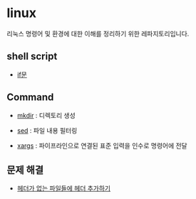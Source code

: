 # linux
리눅스 명령어 및 환경에 대한 이해를 정리하기 위한 레파지토리입니다. 

## shell script

- [if문](./If.md)

## Command

- [mkdir](./Command/mkdir.md) : 디렉토리 생성

- [sed](./Command/sed.md) : 파일 내용 필터링

- [xargs](./xargs.md) : 파이프라인으로 연결된 표준 입력을 인수로 명령어에 전달

## 문제 해결

- [헤더가 없는 파일들에 헤더 추가하기]()
